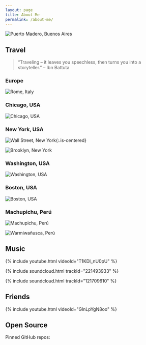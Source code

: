 ```yaml
---
layout: page
title: About Me
permalink: /about-me/
---
```


![Puerto Madero, Buenos Aires](https://upload.wikimedia.org/wikipedia/commons/thumb/c/c8/Buenos_Aires%2C_Puerto_Madero.jpg/1104px-Buenos_Aires%2C_Puerto_Madero.jpg)

## Travel

> “Traveling – it leaves you speechless, then turns you into a storyteller.” – Ibn Battuta

### Europe

![Rome, Italy](https://fb-s-d-a.akamaihd.net/h-ak-xpt1/v/t1.0-9/13240044_1370975776254509_7561930312171630350_n.jpg?oh=8ad6faf4c8c1716da0b738af3e5b968d&oe=59860255&__gda__=1502956482_3f0b0de58c78d7c0bf7e1d4ede4ec2fe)

### Chicago, USA

![Chicago, USA](https://scontent-gru2-2.xx.fbcdn.net/v/t1.0-9/13010745_1336671816351572_8321092981648148732_n.jpg?oh=720064be88e1401f6d4e9c54099d1200&oe=598101BB)

### New York, USA

![Wall Street, New York](https://scontent-gru2-2.xx.fbcdn.net/v/t31.0-8/15800790_10211455960134111_3306919316352222283_o.jpg?oh=3b2583ff1d0cb9cdfa5b94572a65919a&oe=5999EB11){:.is-centered}

![Brooklyn, New York](https://scontent-gru2-2.xx.fbcdn.net/v/t1.0-9/14322234_1490541944297891_6471942833661219882_n.jpg?oh=550d211eaf52211d0e456a3336b17dd5&oe=5980849C)

### Washington, USA

![Washington, USA](https://fb-s-c-a.akamaihd.net/h-ak-xtf1/v/t1.0-9/14355553_1503430779675674_7581548358850866839_n.jpg?oh=5cfe99d49447706542673a7aba95e813&oe=5977D928&__gda__=1501243543_d7ea7132518527b81c22cfd43d666be9)

### Boston, USA

![Boston, USA](https://fb-s-b-a.akamaihd.net/h-ak-xta1/v/t1.0-9/16105718_1664907320194685_5002691863212391358_n.jpg?oh=fafc5342b546d5358ae42781444a52ba&oe=597E5609&__gda__=1502711779_1a8e5754c798baf33fc24ebaa1444c31)

### Machupichu, Perú

![Machupichu, Perú](https://fb-s-b-a.akamaihd.net/h-ak-xta1/v/t1.0-9/14980772_1574808875871197_7731473607306592744_n.jpg?oh=16400aff31214088b42e2ab01d683276&oe=598F54BA&__gda__=1501431888_40818ee4fe3028e28bded434d23528e8)

![Warmiwañusca, Perú](https://fb-s-a-a.akamaihd.net/h-ak-xtp1/v/t1.0-9/15056401_1574232179262200_1716698721993819333_n.jpg?oh=87d01b1682d60fedf557e0b6bfb41c91&oe=59868221&__gda__=1503212816_29c4070a3ca0a41a957edf7b8d4552bb)

## Music

{% include youtube.html videoId="T1KDl_nU0pU" %}

{% include soundcloud.html trackId="221493933" %}

{% include soundcloud.html trackId="121709610" %}

## Friends

{% include youtube.html videoId="GlnLpYgN8oo" %}

## Open Source

Pinned GitHub repos:


